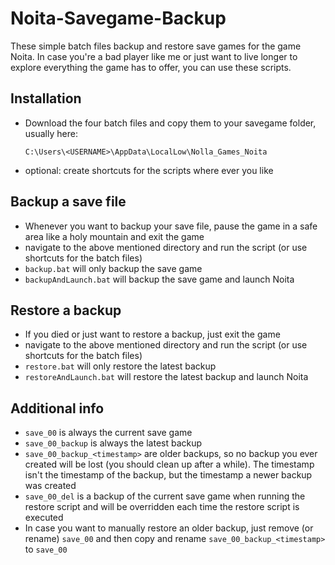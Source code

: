 # Noita-Savegame-Backup
These simple batch files backup and restore save games for the game Noita. In case you're a bad player like me or just want to live longer to explore everything the game has to offer, you can use these scripts.

## Installation
- Download the four batch files and copy them to your savegame folder, usually here:

  ```C:\Users\<USERNAME>\AppData\LocalLow\Nolla_Games_Noita```
- optional: create shortcuts for the scripts where ever you like
  
## Backup a save file
- Whenever you want to backup your save file, pause the game in a safe area like a holy mountain and exit the game
- navigate to the above mentioned directory and run the script (or use shortcuts for the batch files)
- ```backup.bat``` will only backup the save game
- ```backupAndLaunch.bat``` will backup the save game and launch Noita
  
## Restore a backup
- If you died or just want to restore a backup, just exit the game
- navigate to the above mentioned directory and run the script (or use shortcuts for the batch files)
- ```restore.bat``` will only restore the latest backup
- ```restoreAndLaunch.bat``` will restore the latest backup and launch Noita

## Additional info
- ```save_00``` is always the current save game
- ```save_00_backup``` is always the latest backup
- ```save_00_backup_<timestamp>``` are older backups, so no backup you ever created will be lost (you should clean up after a while). The timestamp isn't the timestamp of the backup, but the timestamp a newer backup was created
- ```save_00_del``` is a backup of the current save game when running the restore script and will be overridden each time the restore script is executed
- In case you want to manually restore an older backup, just remove (or rename) ```save_00``` and then copy and rename ```save_00_backup_<timestamp>``` to ```save_00```
